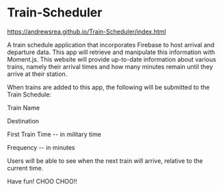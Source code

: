 # Train-Scheduler

https://andrewsrea.github.io/Train-Scheduler/index.html

A train schedule application that incorporates Firebase to host arrival and departure data. This app will retrieve and manipulate this information with Moment.js. This website will provide up-to-date information about various trains, namely their arrival times and how many minutes remain until they arrive at their station.

When trains are added to this app, the following will be submitted to the Train Schedule:

Train Name

Destination

First Train Time -- in military time

Frequency -- in minutes

Users will be able to see when the next train will arrive, relative to the current time.

Have fun! CHOO CHOO!!
